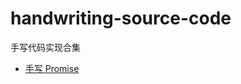 # handwriting-source-code

手写代码实现合集

- [手写 Promise](https://github.com/Jacky-Summer/handwriting-source-code/blob/master/src/Promise/mini-promise.js)
